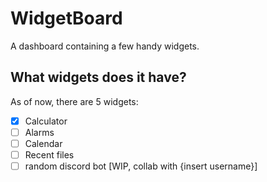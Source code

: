 # WidgetBoard
A dashboard containing a few handy widgets.
## What widgets does it have?
As of now, there are 5 widgets:
- [x] Calculator
- [ ] Alarms
- [ ] Calendar
- [ ] Recent files
- [ ] random discord bot [WIP, collab with {insert username}]
